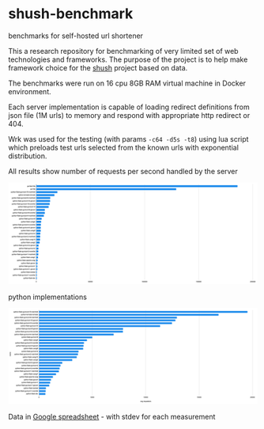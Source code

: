 # shush-benchmark 
benchmarks for self-hosted url shortener

This a research repository for benchmarking of very limited set of web
 technologies and frameworks. The purpose of the project is to help make
  framework choice for the [shush](https://github.com/tivvit/shush) project based on data.
  
The benchmarks were run on 16 cpu 8GB RAM virtual machine in Docker
 environment. 
 
Each server implementation is capable of loading redirect definitions from
 json file (1M urls) to memory and respond with appropriate http redirect
  or  404. 
 
Wrk was used for the testing (with params `-c64 -d5s -t8`) using lua script
 which preloads test urls selected from the known urls with exponential
  distribution.  
  
All results show number of requests per second handled by the server

![complete-chart](complete-chart.png)

python implementations

![python-chart](python-chart.png)

Data in [Google spreadsheet](https://docs.google.com/spreadsheets/d/172PCKdGEwJ7Po4p1TjBp1uGxplCJ8Z8VQS9P0jG_9uU/edit?usp=sharing) - with stdev for each measurement 
